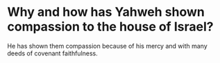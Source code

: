 # Why and how has Yahweh shown compassion to the house of Israel?

He has shown them compassion because of his mercy and with many deeds of covenant faithfulness.
